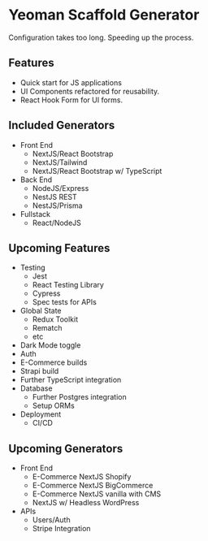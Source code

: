 # Yeoman Scaffold Generator

Configuration takes too long. Speeding up the process.

## Features

- Quick start for JS applications
- UI Components refactored for reusability.
- React Hook Form for UI forms.

## Included Generators

- Front End
  - NextJS/React Bootstrap
  - NextJS/Tailwind
  - NextJS/React Bootstrap w/ TypeScript
- Back End
  - NodeJS/Express
  - NestJS REST
  - NestJS/Prisma
- Fullstack
  - React/NodeJS

## Upcoming Features

- Testing
  - Jest
  - React Testing Library
  - Cypress
  - Spec tests for APIs
- Global State
  - Redux Toolkit
  - Rematch
  - etc
- Dark Mode toggle
- Auth
- E-Commerce builds
- Strapi build
- Further TypeScript integration
- Database
  - Further Postgres integration
  - Setup ORMs
- Deployment
  - CI/CD

## Upcoming Generators

- Front End
  - E-Commerce NextJS Shopify
  - E-Commerce NextJS BigCommerce
  - E-Commerce NextJS vanilla with CMS
  - NextJS w/ Headless WordPress
- APIs
  - Users/Auth
  - Stripe Integration
